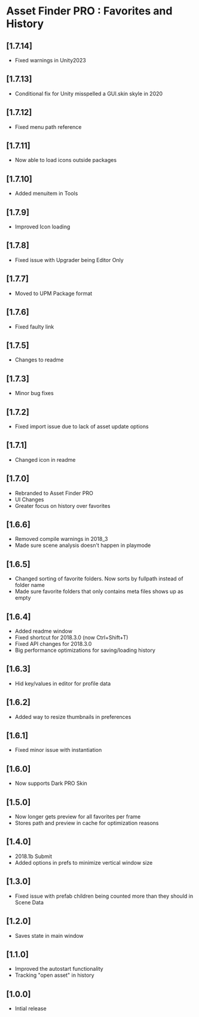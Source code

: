 # Asset Finder PRO : Favorites and History

## [1.7.14]
- Fixed warnings in Unity2023

## [1.7.13]
- Conditional fix for Unity misspelled a GUI.skin skyle in 2020

## [1.7.12]
- Fixed menu path reference

## [1.7.11]
- Now able to load icons outside packages

## [1.7.10]
- Added menuitem in Tools

## [1.7.9]
- Improved Icon loading

## [1.7.8]
- Fixed issue with Upgrader being Editor Only

## [1.7.7]
- Moved to UPM Package format

## [1.7.6]
- Fixed faulty link

## [1.7.5]
- Changes to readme

## [1.7.3]
- Minor bug fixes

## [1.7.2]
- Fixed import issue due to lack of asset update options

## [1.7.1]
- Changed icon in readme

## [1.7.0]
- Rebranded to Asset Finder PRO
- UI Changes
- Greater focus on history over favorites

## [1.6.6]
- Removed compile warnings in 2018_3
- Made sure scene analysis doesn't happen in playmode

## [1.6.5]
- Changed sorting of favorite folders. Now sorts by fullpath instead of folder name
- Made sure favorite folders that only contains meta files shows up as empty

## [1.6.4]
- Added readme window
- Fixed shortcut for 2018.3.0 (now Ctrl+Shift+T)
- Fixed API changes for 2018.3.0
- Big performance optimizations for saving/loading history

## [1.6.3]
- Hid key/values in editor for profile data

## [1.6.2]
- Added way to resize thumbnails in preferences

## [1.6.1]
- Fixed minor issue with instantiation

## [1.6.0]
- Now supports Dark PRO Skin

## [1.5.0]
- Now longer gets preview for all favorites per frame
- Stores path and preview in cache for optimization reasons

## [1.4.0]
- 2018.1b Submit
- Added options in prefs to minimize vertical window size

## [1.3.0]
- Fixed issue with prefab children being counted more than they should in Scene Data

## [1.2.0]
- Saves state in main window

## [1.1.0]
- Improved the autostart functionality
- Tracking "open asset" in history

## [1.0.0]
- Intial release


